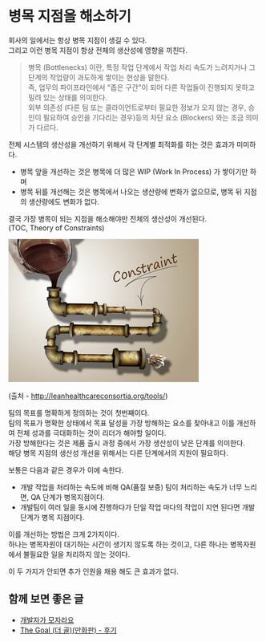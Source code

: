 # 병목 지점을 해소하기

회사의 일에서는 항상 병목 지점이 생길 수 있다.  
그리고 이런 병목 지점이 항상 전체의 생산성에 영향을 끼친다.  
  
> 병목 (Bottlenecks) 이란, 특정 작업 단계에서 작업 처리 속도가 느려지거나 그 단계의 작업량이 과도하게 쌓이는 현상을 말한다.  
즉, 업무의 파이프라인에서 "좁은 구간"이 되어 다른 작업들이 진행되지 못하고 밀려 있는 상태를 의미한다.  
> 외부 의존성 (다른 팀 또는 클라이언트로부터 필요한 정보가 오지 않는 경우, 승인이 필요하여 승인을 기다리는 경우)등의 차단 요소 (Blockers) 와는 조금 의미가 다르다.

전체 시스템의 생산성을 개선하기 위해서 각 단계별 최적화를 하는 것은 효과가 미미하다.
  
- 병목 앞을 개선하는 것은 병목에 더 많은 WIP (Work In Process) 가 쌓이기만 하며 
- 병목 뒤를 개선해는 것은 병목에서 나오는 생산량에 변화가 없으므로, 병목 뒤 지점의 생산량에도 변화가 없다.

결국 가장 병목이 되는 지점을 해소해야만 전체의 생산성이 개선된다.  
(TOC, Theory of Constraints) 

![1](./images/1.png)

(출처 - http://leanhealthcareconsortia.org/tools/)

팀의 목표를 명확하게 정의하는 것이 첫번째이다.  
팀의 목표가 명확한 상태에서 목표 달성을 가장 방해하는 요소를 찾아내고 이를 개선하여 전체 성과를 극대화하는 것이 리더가 해야할 일이다.  
가장 방해한다는 것은 제품 출시 과정 중에서 가장 생산성이 낮은 단계를 의미한다.  
해당 병목 지점의 생산성 개선을 위해서는 다른 단계에서의 지원이 필요하다.  
  
  
보통은 다음과 같은 경우가 이에 속한다.

- 개발 작업을 처리하는 속도에 비해 QA(품질 보증) 팀이 처리하는 속도가 너무 느리면, QA 단계가 병목지점이다.
- 개발팀이 여러 일을 동시에 진행하다가 단일 작업 마다의 작업이 지연 된다면 개발 단계가 병목 지점이다.  

이를 개선하는 방법은 크게 2가지이다.  
하나는 병목자원이 대기하는 시간이 생기지 않도록 하는 것이고, 다른 하나는 병목자원에서 불필요한 일을 처리하지 않는 것이다. 
  
이 두 가지가 안되면 추가 인원을 채용 해도 큰 효과가 없다.  


## 함께 보면 좋은 글

- [개발자가 모자라요](https://youngrok.com/%EA%B0%9C%EB%B0%9C%EC%9E%90%EA%B0%80%20%EB%AA%A8%EC%9E%90%EB%9D%BC%EC%9A%94)
- [The Goal (더 골)(만화판) - 후기](https://jojoldu.tistory.com/807)